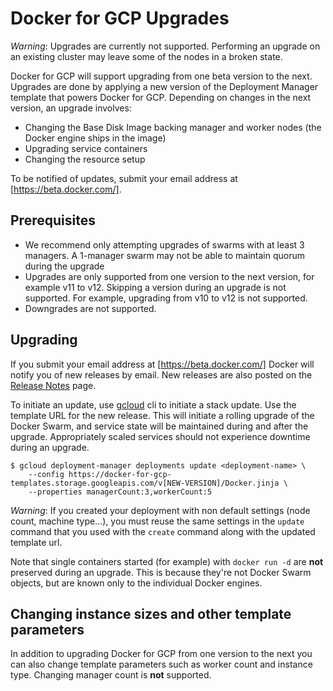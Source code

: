 <!--[metadata]>
+++
title = "Docker for GCP Upgrade"
description = "Docker for GCP Upgrade"
keywords = ["iaas, gcp"]
[menu.main]
identifier="docs-gcp-upgrade"
parent = "docs-gcp"
name = "Upgrading"
weight="300"
+++
<![end-metadata]-->

# Docker for GCP Upgrades

_Warning_: Upgrades are currently not supported. 
Performing an upgrade on an existing cluster may leave some of the nodes in a broken state. 

Docker for GCP will support upgrading from one beta version to the next. Upgrades
are done by applying a new version of the Deployment Manager template that
powers Docker for GCP. Depending on changes in the next version, an upgrade
involves:

 - Changing the Base Disk Image backing manager and worker nodes
   (the Docker engine ships in the image)
 - Upgrading service containers
 - Changing the resource setup

To be notified of updates, submit your email address at
[https://beta.docker.com/].

## Prerequisites

 - We recommend only attempting upgrades of swarms with at least 3 managers.
   A 1-manager swarm may not be able to maintain quorum during the upgrade
 - Upgrades are only supported from one version to the next version, for example
   v11 to v12. Skipping a version during an upgrade is not supported. For
   example, upgrading from v10 to v12 is not supported.
 - Downgrades are not supported.

## Upgrading

If you submit your email address at [https://beta.docker.com/] Docker will
notify you of new releases by email. New releases are also posted on the
[Release Notes] page.

To initiate an update, use [gcloud] cli to initiate a stack update. Use the
template URL for the new release. This will initiate a rolling upgrade of the
Docker Swarm, and service state will be maintained during and after the upgrade.
Appropriately scaled services should not experience downtime during an upgrade.

    $ gcloud deployment-manager deployments update <deployment-name> \
        --config https://docker-for-gcp-templates.storage.googleapis.com/v[NEW-VERSION]/Docker.jinja \
        --properties managerCount:3,workerCount:5

_Warning_: If you created your deployment with non default settings (node count,
machine type...), you must reuse the same settings in the `update` command that
you used with the `create` command along with the updated template url.

Note that single containers started (for example) with `docker run -d` are
**not** preserved during an upgrade. This is because they're not Docker Swarm
objects, but are known only to the individual Docker engines.

## Changing instance sizes and other template parameters

In addition to upgrading Docker for GCP from one version to the next you can
also change template parameters such as worker count and instance type.
Changing manager count is **not** supported.

 [https://beta.docker.com/]: https://beta.docker.com/
 [Release Notes]: https://beta.docker.com/docs/gcp/release-notes/
 [gcloud]: https://cloud.google.com/sdk/downloads
